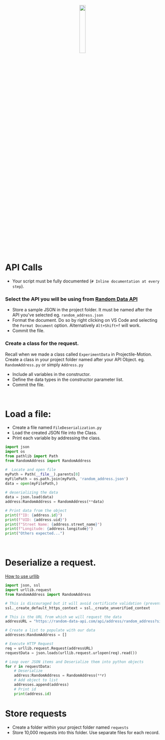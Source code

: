 <div style="text-align:center">
        <img    src="https://sparkyway.com/wp-content/uploads/2017/05/1-ISR0kaBJfjxXoakSF1JiJg.jpeg"
                width="20%" 
                height="20%" />
                
</div>
<br>

# API Calls
* Your script must be fully documented (`# Inline documentation at every step`).

### Select the API you will be using from [Random Data API](https://random-data-api.com/documentation)
* Store a sample JSON in the project folder. It must be named after the API you've selected eg. `random_address.json`
* Format the document. Do so by right clicking on VS Code and selecting the `Format Document` option. Alternatively `Alt+Shift+f` will work.
* Commit the file.


### Create a class for the request.
Recall when we made a class called `ExperimentData` in Projectile-Motion. Create a class in your project folder named after your API Object. eg. `RandomAddress.py` or simply `Address.py`
* Include all variables in the constructor.
* Define the data types in the constructor parameter list.
* Commit the file.

<br>

# Load a file:
* Create a file named `FileDeserialization.py`
* Load the created JSON file into the Class.
* Print each variable by addressing the class.



```python
import json
import os
from pathlib import Path
from RandomAddress import RandomAddress

#  Locate and open file
myPath = Path(__file__).parents[0]
myFilePath = os.path.join(myPath, 'random_address.json')
data = open(myFilePath,)
 
# deserializing the data
data = json.load(data)
address:RandomAddress = RandomAddress(**data)

# Print data from the object
print(f"ID: {address.id}")
print(f"UID: {address.uid}")
print(f"Street Name: {address.street_name}")
print(f"Longitude: {address.longitude}")
print("Others expected...")
```

<br>

# Deserialize a request.

[How to use urllib](https://docs.python.org/3/howto/urllib2.html)

```python
import json, ssl
import urllib.request
from RandomAddress import RandomAddress

# This is discouraged but it will avoid certificate validation (prevents error)
ssl._create_default_https_context = ssl._create_unverified_context

# This is the URL from which we will request the data
addressURL = "https://random-data-api.com/api/address/random_address?size=100"

# Create a list to populate with our data
addresses:RandomAddress = [] 

# Execute HTTP Request
req = urllib.request.Request(addressURL)
requestData = json.loads(urllib.request.urlopen(req).read())

# Loop over JSON items and Deserialize them into python objects
for r in requestData:  
    # Deserialize 
    address:RandomAddress = RandomAddress(**r)
    # Add object to list
    addresses.append(address) 
    # Print id
    print(address.id)
```

# Store requests
* Create a folder within your project folder named `requests`
* Store 10,000 requests into this folder. Use separate files for each record.
